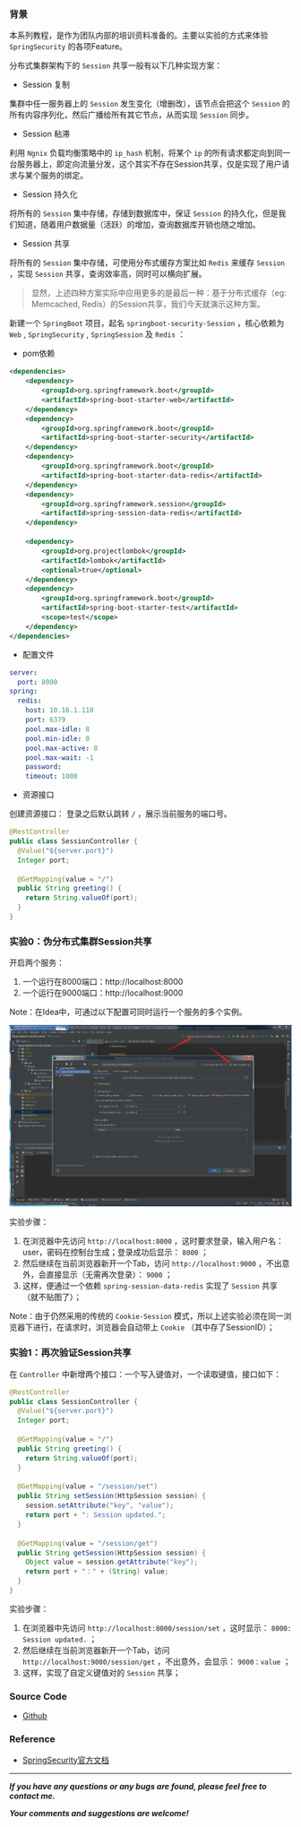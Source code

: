 ### 背景

本系列教程，是作为团队内部的培训资料准备的。主要以实验的方式来体验 `SpringSecurity` 的各项Feature。

分布式集群架构下的 `Session` 共享一般有以下几种实现方案：

* Session 复制

集群中任一服务器上的 `Session` 发生变化（增删改），该节点会把这个 `Session` 的所有内容序列化，然后广播给所有其它节点，从而实现 `Session` 同步。

* Session 粘滞

利用 `Ngnix` 负载均衡策略中的 `ip_hash` 机制，将某个 `ip` 的所有请求都定向到同一台服务器上，即定向流量分发，这个其实不存在Session共享，仅是实现了用户请求与某个服务的绑定。 

* Session 持久化

将所有的 `Session` 集中存储，存储到数据库中，保证 `Session` 的持久化，但是我们知道，随着用户数据量（活跃）的增加，查询数据库开销也随之增加。

* Session 共享

将所有的 `Session` 集中存储，可使用分布式缓存方案比如 `Redis` 来缓存 `Session` ，实现 `Session` 共享，查询效率高，同时可以横向扩展。

> 显然，上述四种方案实际中应用更多的是最后一种：基于分布式缓存（eg: Memcached, Redis）的Session共享，我们今天就演示这种方案。

新建一个 `SpringBoot` 项目，起名 `springboot-security-Session` ，核心依赖为 `Web` , `SpringSecurity` , `SpringSession` 及 `Redis` ：

* pom依赖

``` xml
<dependencies>
    <dependency>
        <groupId>org.springframework.boot</groupId>
        <artifactId>spring-boot-starter-web</artifactId>
    </dependency>
    <dependency>
        <groupId>org.springframework.boot</groupId>
        <artifactId>spring-boot-starter-security</artifactId>
    </dependency>
    <dependency>
        <groupId>org.springframework.boot</groupId>
        <artifactId>spring-boot-starter-data-redis</artifactId>
    </dependency>
    <dependency>
        <groupId>org.springframework.session</groupId>
        <artifactId>spring-session-data-redis</artifactId>
    </dependency>

    <dependency>
        <groupId>org.projectlombok</groupId>
        <artifactId>lombok</artifactId>
        <optional>true</optional>
    </dependency>
    <dependency>
        <groupId>org.springframework.boot</groupId>
        <artifactId>spring-boot-starter-test</artifactId>
        <scope>test</scope>
    </dependency>
</dependencies>
```

* 配置文件

``` yml
server:
  port: 8000
spring:
  redis:
    host: 10.16.1.110
    port: 6379
    pool.max-idle: 8
    pool.min-idle: 0
    pool.max-active: 8
    pool.max-wait: -1
    password:
    timeout: 1000
```

* 资源接口

创建资源接口： 登录之后默认跳转 `/` ，展示当前服务的端口号。

``` java
@RestController
public class SessionController {
  @Value("${server.port}")
  Integer port;

  @GetMapping(value = "/")
  public String greeting() {
    return String.valueOf(port);
  }
}
```

### 实验0：伪分布式集群Session共享

开启两个服务：

1. 一个运行在8000端口：http://localhost:8000
2. 一个运行在9000端口：http://localhost:9000

Note：在Idea中，可通过以下配置可同时运行一个服务的多个实例。

![2021-01-14-ParallelRun.png](https://github.com/heartsuit/heartsuit.github.io/raw/master/pictures/2021-01-14-ParallelRun.png)

实验步骤：

1. 在浏览器中先访问 `http://localhost:8000` ，这时要求登录，输入用户名：user，密码在控制台生成；登录成功后显示： `8000` ；
2. 然后继续在当前浏览器新开一个Tab，访问 `http://localhost:9000` ，不出意外，会直接显示（无需再次登录）： `9000` ；
3. 这样，便通过一个依赖 `spring-session-data-redis` 实现了 `Session` 共享（就不贴图了）；

Note：由于仍然采用的传统的 `Cookie-Session` 模式，所以上述实验必须在同一浏览器下进行，在请求时，浏览器会自动带上 `Cookie` （其中存了SessionID）；

### 实验1：再次验证Session共享

在 `Controller` 中新增两个接口：一个写入键值对，一个读取键值，接口如下：

``` java
@RestController
public class SessionController {
  @Value("${server.port}")
  Integer port;

  @GetMapping(value = "/")
  public String greeting() {
    return String.valueOf(port);
  }

  @GetMapping(value = "/session/set")
  public String setSession(HttpSession session) {
    session.setAttribute("key", "value");
    return port + ": Session updated.";
  }

  @GetMapping(value = "/session/get")
  public String getSession(HttpSession session) {
    Object value = session.getAttribute("key");
    return port + "：" + (String) value;
  }
}
```

实验步骤：

1. 在浏览器中先访问 `http://localhost:8000/session/set` ，这时显示： `8000: Session updated.` ；
2. 然后继续在当前浏览器新开一个Tab，访问 `http://localhost:9000/session/get` ，不出意外，会显示： `9000：value` ；
3. 这样，实现了自定义键值对的 `Session` 共享；

### Source Code

* [Github](https://github.com/heartsuit/demo-spring-boot/tree/master/springboot-security/springboot-security-session)

### Reference

* [SpringSecurity官方文档](https://docs.spring.io/spring-security/site/docs/5.4.1/reference/html5/)

---

***If you have any questions or any bugs are found, please feel free to contact me.***

***Your comments and suggestions are welcome!***
